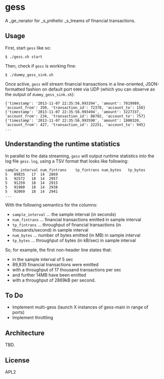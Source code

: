 # gess

A _ge_nerator for _s_ynthetic _s_treams of financial transactions.

## Usage

First, start `gess` like so:

    $ ./gess.sh start 
  
Then, check if `gess` is working fine:

    $ ./dummy_gess_sink.sh


Once active, `gess` will stream financial transactions in a line-oriented,
JSON-formatted fashion on default port `6900` via UDP 
(which you can observe as the output of `dummy_gess_sink.sh`):

    {'timestamp': '2013-11-07 22:35:56.993394', 'amount': 7019989, 'account_from': 350, 'transaction_id': 72378, 'account_to': 158}
    {'timestamp': '2013-11-07 22:35:56.993494', 'amount': 3227337, 'account_from': 234, 'transaction_id': 88702, 'account_to': 757}
    {'timestamp': '2013-11-07 22:35:56.993590', 'amount': 1800320, 'account_from': 427, 'transaction_id': 22251, 'account_to': 945}
    ...

## Understanding the runtime statistics

In parallel to the data streaming, `gess` will output runtime statistics into
the log file `gess.log`, using a TSV format that looks like following:

    sample_interval	num_fintrans	tp_fintrans	num_bytes	tp_bytes
    5	89835	17	14	2869
    5	92572	18	14	2957
    5	91259	18	14	2915
    5	91980	18	14	2938
    5	92069	18	14	2941
    ...

With the following semantics for the columns:

* `sample_interval` … the sample interval (in seconds)
*  `num_fintrans` … financial transactions emitted in sample interval 
*  `tp_fintrans` … throughput of financial transactions (in thousands/second) in sample interval
*  `num_bytes` … number of bytes emitted (in MB) in sample interval
*  `tp_bytes` … throughput of bytes (in kB/sec) in sample interval

So, for example, the first non-header line states that:

* in the sample interval of 5 sec
* 89,835 financial transactions were emitted
* with a throughput of  17 thousand transactions per sec
* and further 14MB have been emitted 
* with a throughput of 2869kB per second.


## To Do

* Implement multi-gess (launch X instances of gess-main in range of ports) 
* Implement throttling

## Architecture
TBD.

## License
APL2
